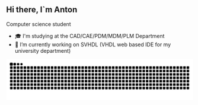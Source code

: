 ## Hi there, I`m Anton 
Computer science student

- 🎓 I'm studying at the CAD/CAE/PDM/MDM/PLM Department
- 🔭 I’m currently working on SVHDL (VHDL web based IDE for my university department)

<picture>
  <source media="(prefers-color-scheme: dark)" srcset="https://raw.githubusercontent.com/aaoleynikov/aaoleynikov/output/github-contribution-grid-snake-dark.svg">
  <source media="(prefers-color-scheme: light)" srcset="https://raw.githubusercontent.com/aaoleynikov/aaoleynikov/output/github-contribution-grid-snake.svg">
  <img alt="github contribution grid snake animation" src="https://raw.githubusercontent.com/aaoleynikov/aaoleynikov/output/github-contribution-grid-snake.svg">
</picture>
